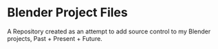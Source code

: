 # Blender Project Files
 A Repository created as an attempt to add source control to my Blender projects, Past + Present + Future.
